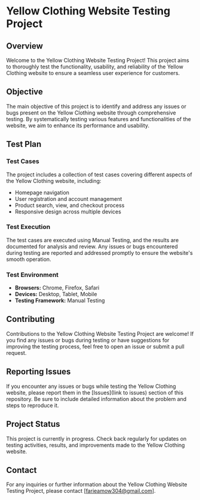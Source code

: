 # Yellow Clothing Website Testing Project

## Overview

Welcome to the Yellow Clothing Website Testing Project! This project aims to thoroughly test the functionality, usability, and reliability of the Yellow Clothing website to ensure a seamless user experience for customers.

## Objective

The main objective of this project is to identify and address any issues or bugs present on the Yellow Clothing website through comprehensive testing. By systematically testing various features and functionalities of the website, we aim to enhance its performance and usability.

## Test Plan

### Test Cases

The project includes a collection of test cases covering different aspects of the Yellow Clothing website, including:

- Homepage navigation
- User registration and account management
- Product search, view, and checkout process
- Responsive design across multiple devices

### Test Execution

The test cases are executed using Manual Testing, and the results are documented for analysis and review. Any issues or bugs encountered during testing are reported and addressed promptly to ensure the website's smooth operation.

### Test Environment

- **Browsers:** Chrome, Firefox, Safari
- **Devices:** Desktop, Tablet, Mobile
- **Testing Framework:** Manual Testing

## Contributing

Contributions to the Yellow Clothing Website Testing Project are welcome! If you find any issues or bugs during testing or have suggestions for improving the testing process, feel free to open an issue or submit a pull request.

## Reporting Issues

If you encounter any issues or bugs while testing the Yellow Clothing website, please report them in the [Issues](link to issues) section of this repository. Be sure to include detailed information about the problem and steps to reproduce it.

## Project Status

This project is currently in progress. Check back regularly for updates on testing activities, results, and improvements made to the Yellow Clothing website.

## Contact

For any inquiries or further information about the Yellow Clothing Website Testing Project, please contact [farieamow304@gmail.com].

